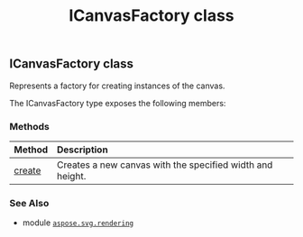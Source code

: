 ﻿---
title: ICanvasFactory class
second_title: Aspose.SVG for Python via .NET API References
description: 
type: docs
weight: 80
url: /python-net/aspose.svg.rendering/icanvasfactory/
is_root: false
---

## ICanvasFactory class

Represents a factory for creating instances of the canvas.



The ICanvasFactory type exposes the following members:

### Methods
| Method | Description |
| :- | :- |
| [create](/svg/python-net/aspose.svg.rendering/icanvasfactory/create/#int-int) | Creates a new canvas with the specified width and height. |



### See Also
* module [`aspose.svg.rendering`](..)
